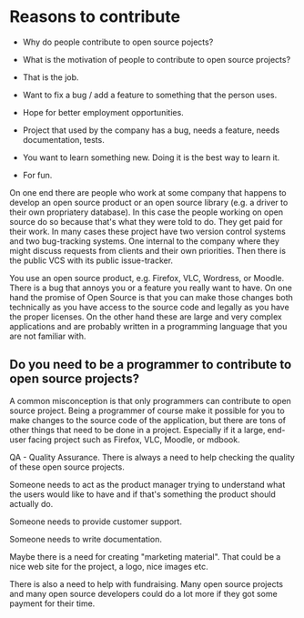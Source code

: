 # Reasons to contribute

* Why do people contribute to open source pojects?
* What is the motivation of people to contribute to open source projects?


* That is the job.
* Want to fix a bug / add a feature to something that the person uses.

* Hope for better employment opportunities.
* Project that used by the company has a bug, needs a feature, needs documentation, tests.
* You want to learn something new. Doing it is the best way to learn it.
* For fun.


On one end there are people who work at some company that happens to develop an open source product or an open source library (e.g. a driver to their own propriatery database).
In this case the people working on open source do so because that's what they were told to do. They get paid for their work. In many cases these project have two version control systems and two bug-tracking systems.
One internal to the company where they might discuss requests from clients and their own priorities. Then there is the public VCS with its public issue-tracker.

You use an open source product, e.g. Firefox, VLC, Wordress, or Moodle. There is a bug that annoys you or a feature you really want to have. On one hand the promise of Open Source is that you can make those changes
both technically as you have access to the source code and legally as you have the proper licenses. On the other hand these are large and very complex applications and are probably written in a programming language
that you are not familiar with.


## Do you need to be a programmer to contribute to open source projects?

A common misconception is that only programmers can contribute to open source project. Being a programmer of course make it possible for you to make changes to the source code of the application,
but there are tons of other things that need to be done in a project. Especially if it a large, end-user facing project such as Firefox, VLC, Moodle, or mdbook.

QA - Quality Assurance. There is always a need to help checking the quality of these open source projects.

Someone needs to act as the product manager trying to understand what the users would like to have and if that's something the product should actually do.

Someone needs to provide customer support.

Someone needs to write documentation.

Maybe there is a need for creating "marketing material". That could be a nice web site for the project, a logo, nice images etc.

There is also a need to help  with fundraising. Many open source projects and many open source developers could do a lot more if they got some payment for their time.




